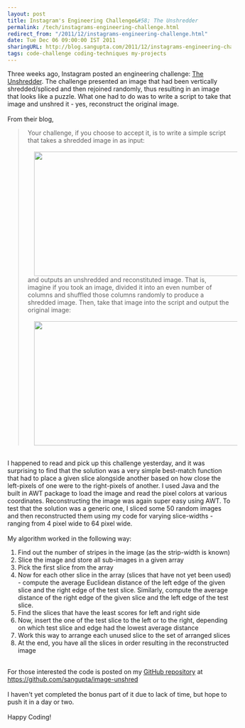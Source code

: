 ```yaml
---
layout: post
title: Instagram's Engineering Challenge&#58; The Unshredder
permalink: /tech/instagrams-engineering-challenge.html
redirect_from: "/2011/12/instagrams-engineering-challenge.html"
date: Tue Dec 06 09:00:00 IST 2011
sharingURL: http://blog.sangupta.com/2011/12/instagrams-engineering-challenge.html
tags: code-challenge coding-techniques my-projects
---
```


Three weeks ago, Instagram posted an engineering challenge: 
<a href="http://instagram-engineering.tumblr.com/post/12651721845/instagram-engineering-challenge-the-unshredder">The Unshredder</a>. The challenge presented an image that had been vertically shredded/spliced and then rejoined randomly, thus resulting in an image that looks like a puzzle. What one had to do was to write a script to take that image and unshred it - yes, reconstruct the original image. 
<br>
<br>From their blog,
<br>
<blockquote style="padding-left: 20px;">
    Your challenge, if you choose to accept it, is to write a simple script that takes a shredded image in as input:
    <br>
    <br>
    <div class="separator" style="clear: both; text-align: center;">
        <a href="http://media.tumblr.com/tumblr_luigsoCv3s1qm4rc3.png" imageanchor="1" style="margin-left: 1em; margin-right: 1em;"><img border="0" height="280" src="http://media.tumblr.com/tumblr_luigsoCv3s1qm4rc3.png" width="500"></a>
    </div>and outputs an unshredded and reconstituted image. That is, imagine if you took an image, divided it into an even number of columns and shuffled those columns randomly to produce a shredded image. Then, take that image into the script and output the original image:
    <br>
    <br>
    <div class="separator" style="clear: both; text-align: center;">
        <a href="http://media.tumblr.com/tumblr_luih7og6QM1qm4rc3.png" imageanchor="1" style="margin-left: 1em; margin-right: 1em;"><img border="0" height="280" src="http://media.tumblr.com/tumblr_luih7og6QM1qm4rc3.png" width="500"></a>
    </div>
</blockquote>
<br>I happened to read and pick up this challenge yesterday, and it was surprising to find that the solution was a very simple best-match function that had to place a given slice alongside another based on how close the left-pixels of one were to the right-pixels of another. I used Java and the built in AWT package to load the image and read the pixel colors at various coordinates. Reconstructing the image was again super easy using AWT. To test that the solution was a generic one, I sliced some 50 random images and then reconstructed them using my code for varying slice-widths - ranging from 4 pixel wide to 64 pixel wide.
<br>
<br>My algorithm worked in the following way:
<br>
<ol>
    <li>Find out the number of stripes in the image (as the strip-width is known)</li>
    <li>Slice the image and store all sub-images in a given array</li>
    <li>Pick the first slice from the array</li>
    <li>Now for each other slice in the array (slices that have not yet been used) - compute the average Euclidean distance of the left edge of the given slice and the right edge of the test slice. Similarly, compute the average distance of the right edge of the given slice and the left edge of the test slice.</li>
    <li>Find the slices that have the least scores for left and right side</li>
    <li>Now, insert the one of the test slice to the left or to the right, depending on which test slice and edge had the lowest average distance</li>
    <li>Work this way to arrange each unused slice to the set of arranged slices</li>
    <li>At the end, you have all the slices in order resulting in the reconstructed image</li>
</ol>
<br>For those interested the code is posted on my 
<a href="https://github.com/sangupta/image-unshred">GitHub repository</a> at 
<a href="https://github.com/sangupta/image-unshred">https://github.com/sangupta/image-unshred</a>
<br>
<br>I haven't yet completed the bonus part of it due to lack of time, but hope to push it in a day or two.
<br>
<br>Happy Coding!
